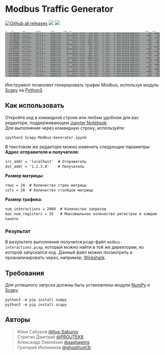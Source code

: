 # Modbus Traffic Generator

[![Github all releases](https://img.shields.io/github/downloads/sashawins/modbus-traffic-generator/total.svg)](https://github.com/sashawins/modbus-traffic-generator/releases/)
![](https://img.shields.io/github/license/sashawins/modbus-traffic-generator)
[![](https://img.shields.io/github/v/release/sashawins/modbus-traffic-generator)](https://github.com/sashawins/modbus-traffic-generator/releases/)

![](images/preview.png)

Инструмент позволяет генерировать трафик Modbus, используя модуль [Scapy](https://github.com/secdev/scapy) на [Python3](https://github.com/python/cpython).

## Как использовать

Откройте код в командной строке или любом удобном для вас редакторе, поддерживающем [Jupyter Notebook](https://docs.jupyter.org/en/latest/#what-is-a-notebook).  
Для выполнения через командную строку, используйте:

    ipython3 Scapy-Modbus-Generator.ipynb

В текстовом же редакторе можно изменить следующие параметры:  
**Адрес отправителя и получателя:**

    src_addr = 'localhost'  # Отправитель
    dst_addr = '1.2.3.4'    # Получатель

**Размер матрицы:**

    rows = 20  # Количество строк матрицы
    cols = 20  # Количество столбцов матрицы

**Размер трафика:**

    num_interactions = 2000  # Количество запросов
    max_num_registers = 25   # Максимальное количество регистров в каждом пакете

### Результат

В результате выполнения получится pcap-файл `modbus-interactions.pcap`, который можно найти в той же директории, из которой запускался код. Данный файл можно посмотреть и проанализировать через, например, [Wireshark](https://www.wireshark.org/).

## Требования

Для успешного запуска должны быть установлены модули [NumPy](https://github.com/numpy/numpy) и [Scapy](https://github.com/secdev/scapy):

    python3 -m pip install numpy
    python3 -m pip install scapy

## Авторы

> Илья Сабуров [@Ilya-Saburov](https://github.com/Ilya-Saburov)  
> Стригин Дмитрий [@PROUTEK8](https://github.com/PROUTEK8)  
> Александр Омелёхин [@sashawins](https://github.com/sashawins)  
> Григорий Иконников [@ghosthunt3r](https://github.com/ghosthunt3r)
